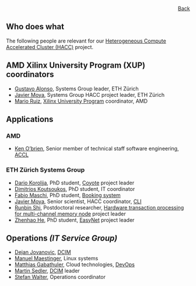 <div id="readme" class="Box-body readme blob js-code-block-container">
<article class="markdown-body entry-content p-3 p-md-6" itemprop="text">
<p align="right">
<a href="https://github.com/fpgasystems/hacc#sections">Back</a>
</p>

# Who does what
The following people are relevant for our [Heterogeneous Compute Accelerated Cluster (HACC)](https://www.amd-haccs.io) project.

## AMD Xilinx University Program (XUP) coordinators
* [Gustavo Alonso](https://systems.ethz.ch/people/profile.gustavo-alonso.html), Systems Group leader, ETH Zürich 
* [Javier Moya](https://systems.ethz.ch/people/profile.Mjk5NjU5.TGlzdC8zODkxLDEyOTU2NDI2OTI=.html), Systems Group HACC project leader, ETH Zürich 
* [Mario Ruiz](https://www.linkedin.com/in/mario-ruiz-noguera/), [Xilinx University Program](https://www.xilinx.com/support/university/XUP-HACC.html) coordinator, AMD

## Applications
### AMD
* [Ken O’brien](https://www.linkedin.com/in/ken-o-brien-338807185/?originalSubdomain=ie), Senior member of technical staff software engineering, [ACCL](./applications.md#accl-accelerated-collective-communication-library)

### ETH Zürich Systems Group
* [Dario Korolija](https://systems.ethz.ch/people/profile.MjUyNDEz.TGlzdC8zODg4LDEyOTU2NDI2OTI=.html), PhD student, [Coyote](./applications.md#coyote) project leader
* [Dimitrios Koutsoukos](https://systems.ethz.ch/people/profile.MjM5MDk0.TGlzdC8zODg4LDEyOTU2NDI2OTI=.html), PhD student, IT coordinator
* [Fabio Maschi](https://systems.ethz.ch/people/profile.MjU0MTQy.TGlzdC8zODg4LDEyOTU2NDI2OTI=.html), PhD student, [Booking system](./booking-system.md#booking-system)
* [Javier Moya](https://systems.ethz.ch/people/profile.Mjk5NjU5.TGlzdC8zODkxLDEyOTU2NDI2OTI=.html), Senior scientist, HACC coordinator, [CLI](./applications.md#cli) 
* [Runbin Shi](https://systems.ethz.ch/people/profile.Mjg2NjY4.TGlzdC8zODg5LDEyOTU2NDI2OTI=.html), Postdoctoral researcher, [Hardware transaction processing for multi-channel memory node](./applications.md#hardware-transaction-processing-for-multi-channel-memory-node) project leader
* [Zhenhao He](https://systems.ethz.ch/people/profile.MjMxODkz.TGlzdC8zODg4LDEyOTU2NDI2OTI=.html), PhD student, [EasyNet](./applications.md#easynet-100-gbe-network-for-hls) project leader

<!-- ## Systems Group Heterogeneous Compute Accelerated Cluster (SG HACC) project
* [Javier Moya](https://systems.ethz.ch/people/profile.Mjk5NjU5.TGlzdC8zODkxLDEyOTU2NDI2OTI=.html), Hardware acceleration, Project leader  -->

## Operations *(IT Service Group)*
* [Dejan Jovanovic](https://www.isg.inf.ethz.ch/Main/DejanJovanovic), [DCIM](./vocabulary.md#dcim)
* [Manuel Maestinger](https://www.isg.inf.ethz.ch/Main/ManuelMaestinger), Linux systems
* [Matthias Gabathuler](https://www.isg.inf.ethz.ch/Main/MatthiasGabathuler), Cloud technologies, [DevOps](./vocabulary.md#devops)
* [Martin Sedler](https://www.isg.inf.ethz.ch/Main/MartinSedler), [DCIM](./vocabulary.md#dcim) leader
* [Stefan Walter](https://www.isg.inf.ethz.ch/Main/StefanWalter), Operations coordinator




